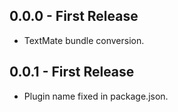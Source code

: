 ## 0.0.0 - First Release
* TextMate bundle conversion.

## 0.0.1 - First Release
* Plugin name fixed in package.json.
